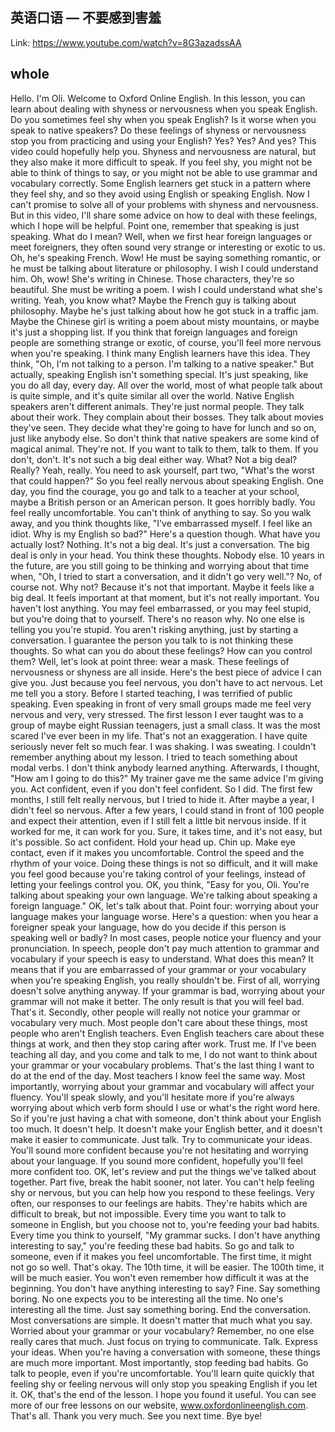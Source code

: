 ## 英语口语 — 不要感到害羞

Link: https://www.youtube.com/watch?v=8G3azadssAA

## whole
Hello.
I'm Oli.
Welcome to Oxford Online English.
In this lesson, you can learn about dealing with shyness or nervousness when you speak
English.
Do you sometimes feel shy when you speak English?
Is it worse when you speak to native speakers?
Do these feelings of shyness or nervousness stop you from practicing and using your English?
Yes?
Yes?
And yes?
This video could hopefully help you.
Shyness and nervousness are natural, but they also make it more difficult to speak.
If you feel shy, you might not be able to think of things to say, or you might not be
able to use grammar and vocabulary correctly.
Some English learners get stuck in a pattern where they feel shy, and so they avoid using
English or speaking English.
Now I can't promise to solve all of your problems with shyness and nervousness.
But in this video, I'll share some advice on how to deal with these feelings, which
I hope will be helpful.
Point one, remember that speaking is just speaking.
What do I mean?
Well, when we first hear foreign languages or meet foreigners, they often sound very
strange or interesting or exotic to us.
Oh, he's speaking French.
Wow!
He must be saying something romantic, or he must be talking about literature or philosophy.
I wish I could understand him.
Oh, wow!
She's writing in Chinese.
Those characters, they're so beautiful.
She must be writing a poem.
I wish I could understand what she's writing.
Yeah, you know what?
Maybe the French guy is talking about philosophy.
Maybe he's just talking about how he got stuck in a traffic jam.
Maybe the Chinese girl is writing a poem about misty mountains, or maybe it's just a shopping
list.
If you think that foreign languages and foreign people are something strange or exotic, of
course, you'll feel more nervous when you're speaking.
I think many English learners have this idea.
They think, "Oh, I'm not talking to a person.
I'm talking to a native speaker."
But actually, speaking English isn't something special.
It's just speaking, like you do all day, every day.
All over the world, most of what people talk about is quite simple, and it's quite similar
all over the world.
Native English speakers aren't different animals.
They're just normal people.
They talk about their work.
They complain about their bosses.
They talk about movies they've seen.
They decide what they're going to have for lunch and so on, just like anybody else.
So don't think that native speakers are some kind of magical animal.
They're not.
If you want to talk to them, talk to them.
If you don't, don't.
It's not such a big deal either way.
What?
Not a big deal?
Really?
Yeah, really.
You need to ask yourself, part two, "What's the worst that could happen?"
So you feel really nervous about speaking English.
One day, you find the courage, you go and talk to a teacher at your school, maybe a
British person or an American person.
It goes horribly badly.
You feel really uncomfortable.
You can't think of anything to say.
So you walk away, and you think thoughts like, "I've embarrassed myself.
I feel like an idiot.
Why is my English so bad?"
Here's a question though.
What have you actually lost?
Nothing.
It's not a big deal.
It's just a conversation.
The big deal is only in your head.
You think these thoughts.
Nobody else.
10 years in the future, are you still going to be thinking and worrying about that time
when, "Oh, I tried to start a conversation, and it didn't go very well."?
No, of course not.
Why not?
Because it's not that important.
Maybe it feels like a big deal.
It feels important at that moment, but it's not really important.
You haven't lost anything.
You may feel embarrassed, or you may feel stupid, but you're doing that to yourself.
There's no reason why.
No one else is telling you you're stupid.
You aren't risking anything, just by starting a conversation.
I guarantee the person you talk to is not thinking these thoughts.
So what can you do about these feelings?
How can you control them?
Well, let's look at point three: wear a mask.
These feelings of nervousness or shyness are all inside.
Here's the best piece of advice I can give you.
Just because you feel nervous, you don't have to act nervous.
Let me tell you a story.
Before I started teaching, I was terrified of public speaking.
Even speaking in front of very small groups made me feel very nervous and very, very stressed.
The first lesson I ever taught was to a group of maybe eight Russian teenagers, just a small
class.
It was the most scared I've ever been in my life.
That's not an exaggeration.
I have quite seriously never felt so much fear.
I was shaking.
I was sweating.
I couldn't remember anything about my lesson.
I tried to teach something about modal verbs.
I don't think anybody learned anything.
Afterwards, I thought, "How am I going to do this?"
My trainer gave me the same advice I'm giving you.
Act confident, even if you don't feel confident.
So I did.
The first few months, I still felt really nervous, but I tried to hide it.
After maybe a year, I didn't feel so nervous.
After a few years, I could stand in front of 100 people and expect their attention,
even if I still felt a little bit nervous inside.
If it worked for me, it can work for you.
Sure, it takes time, and it's not easy, but it's possible.
So act confident.
Hold your head up.
Chin up.
Make eye contact, even if it makes you uncomfortable.
Control the speed and the rhythm of your voice.
Doing these things is not so difficult, and it will make you feel good because you're
taking control of your feelings, instead of letting your feelings control you.
OK, you think, "Easy for you, Oli.
You're talking about speaking your own language.
We're talking about speaking a foreign language."
OK, let's talk about that.
Point four: worrying about your language makes your language worse.
Here's a question: when you hear a foreigner speak your language, how do you decide if
this person is speaking well or badly?
In most cases, people notice your fluency and your pronunciation.
In speech, people don't pay much attention to grammar and vocabulary if your speech is
easy to understand.
What does this mean?
It means that if you are embarrassed of your grammar or your vocabulary when you're speaking
English, you really shouldn't be.
First of all, worrying doesn't solve anything anyway.
If your grammar is bad, worrying about your grammar will not make it better.
The only result is that you will feel bad.
That's it.
Secondly, other people will really not notice your grammar or vocabulary very much.
Most people don't care about these things, most people who aren't English teachers.
Even English teachers care about these things at work, and then they stop caring after work.
Trust me.
If I've been teaching all day, and you come and talk to me, I do not want to think about
your grammar or your vocabulary problems.
That's the last thing I want to do at the end of the day.
Most teachers I know feel the same way.
Most importantly, worrying about your grammar and vocabulary will affect your fluency.
You'll speak slowly, and you'll hesitate more if you're always worrying about which verb
form should I use or what's the right word here.
So if you're just having a chat with someone, don't think about your English too much.
It doesn't help.
It doesn't make your English better, and it doesn't make it easier to communicate.
Just talk.
Try to communicate your ideas.
You'll sound more confident because you're not hesitating and worrying about your language.
If you sound more confident, hopefully you'll feel more confident too.
OK, let's review and put the things we've talked about together.
Part five, break the habit sooner, not later.
You can't help feeling shy or nervous, but you can help how you respond to these feelings.
Very often, our responses to our feelings are habits.
They're habits which are difficult to break, but not impossible.
Every time you want to talk to someone in English, but you choose not to, you're feeding
your bad habits.
Every time you think to yourself, "My grammar sucks.
I don't have anything interesting to say," you're feeding these bad habits.
So go and talk to someone, even if it makes you feel uncomfortable.
The first time, it might not go so well.
That's okay.
The 10th time, it will be easier.
The 100th time, it will be much easier.
You won't even remember how difficult it was at the beginning.
You don't have anything interesting to say?
Fine.
Say something boring.
No one expects you to be interesting all the time.
No one's interesting all the time.
Just say something boring.
End the conversation.
Most conversations are simple.
It doesn't matter that much what you say.
Worried about your grammar or your vocabulary?
Remember, no one else really cares that much.
Just focus on trying to communicate.
Talk.
Express your ideas.
When you're having a conversation with someone, these things are much more important.
Most importantly, stop feeding bad habits.
Go talk to people, even if you're uncomfortable.
You'll learn quite quickly that feeling shy or feeling nervous will only stop you speaking
English if you let it.
OK, that's the end of the lesson.
I hope you found it useful.
You can see more of our free lessons on our website, www.oxfordonlineenglish.com.
That's all.
Thank you very much.
See you next time.
Bye bye!

